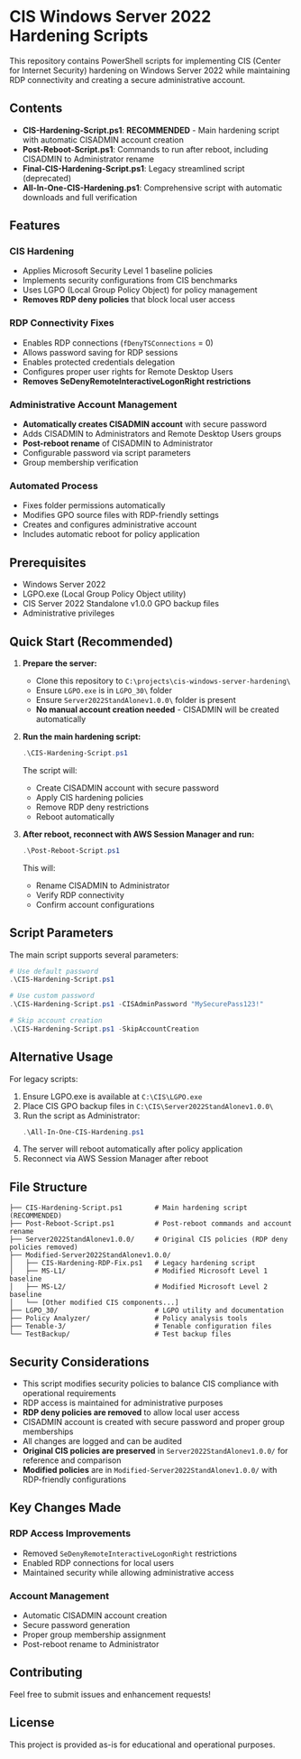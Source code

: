 # CIS Windows Server 2022 Hardening Scripts

This repository contains PowerShell scripts for implementing CIS (Center for Internet Security) hardening on Windows Server 2022 while maintaining RDP connectivity and creating a secure administrative account.

## Contents

- **CIS-Hardening-Script.ps1**: **RECOMMENDED** - Main hardening script with automatic CISADMIN account creation
- **Post-Reboot-Script.ps1**: Commands to run after reboot, including CISADMIN to Administrator rename
- **Final-CIS-Hardening-Script.ps1**: Legacy streamlined script (deprecated)
- **All-In-One-CIS-Hardening.ps1**: Comprehensive script with automatic downloads and full verification

## Features

### CIS Hardening
- Applies Microsoft Security Level 1 baseline policies
- Implements security configurations from CIS benchmarks
- Uses LGPO (Local Group Policy Object) for policy management
- **Removes RDP deny policies** that block local user access

### RDP Connectivity Fixes
- Enables RDP connections (`fDenyTSConnections` = 0)
- Allows password saving for RDP sessions
- Enables protected credentials delegation
- Configures proper user rights for Remote Desktop Users
- **Removes SeDenyRemoteInteractiveLogonRight restrictions**

### Administrative Account Management
- **Automatically creates CISADMIN account** with secure password
- Adds CISADMIN to Administrators and Remote Desktop Users groups
- **Post-reboot rename** of CISADMIN to Administrator
- Configurable password via script parameters
- Group membership verification

### Automated Process
- Fixes folder permissions automatically
- Modifies GPO source files with RDP-friendly settings
- Creates and configures administrative account
- Includes automatic reboot for policy application

## Prerequisites

- Windows Server 2022
- LGPO.exe (Local Group Policy Object utility)
- CIS Server 2022 Standalone v1.0.0 GPO backup files
- Administrative privileges

## Quick Start (Recommended)

1. **Prepare the server:**
   - Clone this repository to `C:\projects\cis-windows-server-hardening\`
   - Ensure `LGPO.exe` is in `LGPO_30\` folder
   - Ensure `Server2022StandAlonev1.0.0\` folder is present
   - **No manual account creation needed** - CISADMIN will be created automatically

2. **Run the main hardening script:**
   ```powershell
   .\CIS-Hardening-Script.ps1
   ```
   The script will:
   - Create CISADMIN account with secure password
   - Apply CIS hardening policies
   - Remove RDP deny restrictions
   - Reboot automatically

3. **After reboot, reconnect with AWS Session Manager and run:**
   ```powershell
   .\Post-Reboot-Script.ps1
   ```
   This will:
   - Rename CISADMIN to Administrator
   - Verify RDP connectivity
   - Confirm account configurations

## Script Parameters

The main script supports several parameters:

```powershell
# Use default password
.\CIS-Hardening-Script.ps1

# Use custom password
.\CIS-Hardening-Script.ps1 -CISAdminPassword "MySecurePass123!"

# Skip account creation
.\CIS-Hardening-Script.ps1 -SkipAccountCreation
```

## Alternative Usage

For legacy scripts:
1. Ensure LGPO.exe is available at `C:\CIS\LGPO.exe`
2. Place CIS GPO backup files in `C:\CIS\Server2022StandAlonev1.0.0\`
3. Run the script as Administrator:
   ```powershell
   .\All-In-One-CIS-Hardening.ps1
   ```
4. The server will reboot automatically after policy application
5. Reconnect via AWS Session Manager after reboot

## File Structure

```
├── CIS-Hardening-Script.ps1        # Main hardening script (RECOMMENDED)
├── Post-Reboot-Script.ps1          # Post-reboot commands and account rename
├── Server2022StandAlonev1.0.0/     # Original CIS policies (RDP deny policies removed)
├── Modified-Server2022StandAlonev1.0.0/
│   ├── CIS-Hardening-RDP-Fix.ps1   # Legacy hardening script
│   ├── MS-L1/                      # Modified Microsoft Level 1 baseline
│   ├── MS-L2/                      # Modified Microsoft Level 2 baseline
│   └── [Other modified CIS components...]
├── LGPO_30/                        # LGPO utility and documentation
├── Policy Analyzer/                # Policy analysis tools
├── Tenable-3/                      # Tenable configuration files
└── TestBackup/                     # Test backup files
```

## Security Considerations

- This script modifies security policies to balance CIS compliance with operational requirements
- RDP access is maintained for administrative purposes
- **RDP deny policies are removed** to allow local user access
- CISADMIN account is created with secure password and proper group memberships
- All changes are logged and can be audited
- **Original CIS policies are preserved** in `Server2022StandAlonev1.0.0/` for reference and comparison
- **Modified policies** are in `Modified-Server2022StandAlonev1.0.0/` with RDP-friendly configurations

## Key Changes Made

### RDP Access Improvements
- Removed `SeDenyRemoteInteractiveLogonRight` restrictions
- Enabled RDP connections for local users
- Maintained security while allowing administrative access

### Account Management
- Automatic CISADMIN account creation
- Secure password generation
- Proper group membership assignment
- Post-reboot rename to Administrator

## Contributing

Feel free to submit issues and enhancement requests!

## License

This project is provided as-is for educational and operational purposes.
